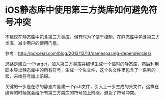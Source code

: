 # iOS静态库中使用第三方类库如何避免符号冲突


不建议在静态库中包含第三方类库，但有时为了便于控制，在静态库中包含第三方类库，减少用户的使用门槛。

参考：http://pdx.esri.com/blog/2013/12/13/namespacing-dependencies/

思路是建立一个target，加入第三方类库并编译生成一个临时的静态库，然后利用脚本导出静态库中的所有符号，生成一个头文件，这个头文件里包含了一系列的宏，来给符号加上前缀。

关键的一步是在你的静态库里建一个pch文件，引入上一步生成的头文件，这样在编译的时候就会给所有第三方类库的符号加上前缀，避免了符号冲突。